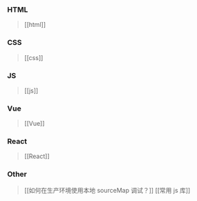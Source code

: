 ### HTML
> [[html]]

### CSS
> [[css]]

### JS
> [[js]]

### Vue
> [[Vue]]

### React
> [[React]]

### Other
> [[如何在生产环境使用本地 sourceMap 调试？]]
> [[常用 js 库]]